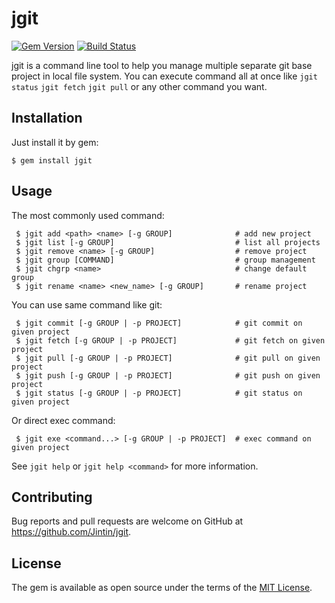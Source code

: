 # jgit

[![Gem Version](https://badge.fury.io/rb/jgit.svg)](http://badge.fury.io/rb/jgit)
[![Build Status](https://travis-ci.org/Jintin/jgit.svg?branch=master)](https://travis-ci.org/Jintin/jgit)

jgit is a command line tool to help you manage multiple separate git base project in local file system.
You can execute command all at once like `jgit status` `jgit fetch` `jgit pull` or any other command you want.

## Installation

Just install it by gem:

    $ gem install jgit

## Usage

The most commonly used command:

     $ jgit add <path> <name> [-g GROUP]              # add new project
     $ jgit list [-g GROUP]                           # list all projects
     $ jgit remove <name> [-g GROUP]                  # remove project
     $ jgit group [COMMAND]                           # group management
     $ jgit chgrp <name>                              # change default group
     $ jgit rename <name> <new_name> [-g GROUP]       # rename project    

You can use same command like git:
    
     $ jgit commit [-g GROUP | -p PROJECT]            # git commit on given project
     $ jgit fetch [-g GROUP | -p PROJECT]             # git fetch on given project
     $ jgit pull [-g GROUP | -p PROJECT]              # git pull on given project
     $ jgit push [-g GROUP | -p PROJECT]              # git push on given project
     $ jgit status [-g GROUP | -p PROJECT]            # git status on given project

Or direct exec command:
     
     $ jgit exe <command...> [-g GROUP | -p PROJECT]  # exec command on given project
     
See `jgit help` or `jgit help <command>` for more information.

## Contributing

Bug reports and pull requests are welcome on GitHub at https://github.com/Jintin/jgit.

## License

The gem is available as open source under the terms of the [MIT License](http://opensource.org/licenses/MIT).

